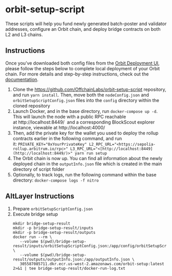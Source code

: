 # orbit-setup-script

These scripts will help you fund newly generated batch-poster and validator addresses, configure an Orbit chain, and deploy bridge contracts on both L2 and L3 chains.

## Instructions

Once you’ve downloaded both config files from the [Orbit Deployment UI](https://orbit.arbitrum.io/), please follow the steps below to complete local deployment of your Orbit chain. For more details and step-by-step instructions, check out the [documentation](https://developer.arbitrum.io/launch-orbit-chain/orbit-quickstart).

1. Clone the https://github.com/OffchainLabs/orbit-setup-script repository, and run `yarn install`. Then, move both the `nodeConfig.json` and `orbitSetupScriptConfig.json` files into the `config` directory within the cloned repository
2. Launch Docker, and in the base directory, run `docker-compose up -d`. This will launch the node with a public RPC reachable at http://localhost:8449/  and a corresponding BlockScout explorer instance, viewable at http://localhost:4000/
3. Then, add the private key for the wallet you used to deploy the rollup contracts earlier in the following command, and run it: `PRIVATE_KEY="0xYourPrivateKey" L2_RPC_URL="<https://sepolia-rollup.arbitrum.io/rpc>" L3_RPC_URL="<[http://localhost:8449](http://localhost:8449/)>" yarn run setup`
4. The Orbit chain is now up. You can find all information about the newly deployed chain in the `outputInfo.json` file which is created in the main directory of script folder
5. Optionally, to track logs, run the following command within the base directory: `docker-compose logs -f nitro`

## AltLayer Instructions

1. Prepare `orbitSetupScriptConfig.json`
2. Execute bridge setup
   ```
   mkdir bridge-setup-result
   mkdir -p bridge-setup-result/inputs
   mkdir -p bridge-setup-result/outputs
   docker run --rm \
      --volume $(pwd)/bridge-setup-result/inputs/orbitSetupScriptConfig.json:/app/config/orbitSetupScriptConfig.json \
      --volume $(pwd)/bridge-setup-result/outputs/outputInfo.json:/app/outputInfo.json \
      305587085711.dkr.ecr.us-west-2.amazonaws.com/orbit-setup:latest 2>&1 | tee bridge-setup-result/docker-run-log.txt
   ```
